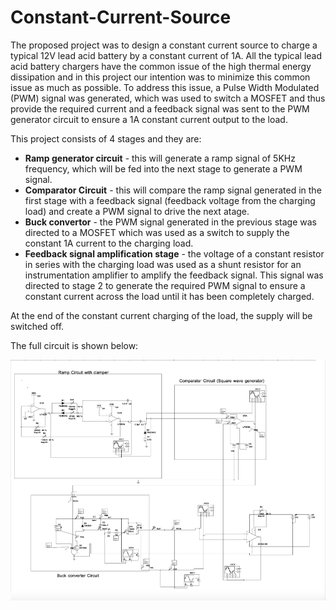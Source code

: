 # Constant-Current-Source

The proposed project was to design a constant current source to charge a typical 12V lead acid battery by a constant current of 1A. All the typical lead acid battery chargers have the common issue of the high thermal energy dissipation and in this project our intention was to minimize this common issue as much as possible. To address this issue, a Pulse Width Modulated (PWM) signal was generated, which was used to switch a MOSFET and thus provide the required current and a feedback signal was sent to the PWM generator circuit to ensure a 1A constant current output to the load.

This project consists of 4 stages and they are:
* **Ramp generator circuit** - this will generate a ramp signal of 5KHz frequency, which will be fed into the next stage to generate a PWM signal.
* **Comparator Circuit** - this will compare the ramp signal generated in the first stage with a feedback signal (feedback voltage from the charging load) and create a PWM signal to drive the next atage.
* **Buck convertor** - the PWM signal generated in the previous stage was directed to a MOSFET which was used as a switch to supply the constant 1A current to the charging load.
* **Feedback signal amplification stage** - the voltage of a constant resistor in series with the charging load was used as a shunt resistor for an instrumentation amplifier to amplify the feedback signal. This signal was directed to stage 2 to generate the required PWM signal to ensure a constant current across the load until it has been completely charged.

At the end of the constant current charging of the load, the supply will be switched off.

The full circuit is shown below:

![image](https://github.com/KithminiHerath/Constant-Current-Source/blob/master/Images/Final-Circuit.png)
